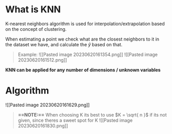 # What is KNN
K-nearest neighbors algorithm is used for interpolation/extrapolation based on the concept of clustering.

When estimating a point we check what are the closest neighbors to it in the dataset we have, and calculate the $\hat{y}$ based on that.

> Example:
> ![[Pasted image 20230620161354.png]]
> ![[Pasted image 20230620161512.png]]

**KNN can be applied for any number of dimensions / unknown variables**

# Algorithm
![[Pasted image 20230620161629.png]]

> **==NOTE:==** When choosing K its best to use $K = \sqrt{ n }$ if its not given, since theres a sweet spot for K 
> ![[Pasted image 20230620161830.png]]